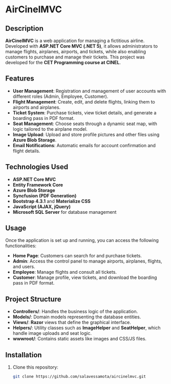 # AirCinelMVC

## Description

**AirCinelMVC** is a web application for managing a fictitious airline. Developed with **ASP.NET Core MVC (.NET 5)**, it allows administrators to manage flights, airplanes, airports, and tickets, while also enabling customers to purchase and manage their tickets. This project was developed for the **CET Programming course at CINEL**.

## Features

- **User Management**: Registration and management of user accounts with different roles (Admin, Employee, Customer).
- **Flight Management**: Create, edit, and delete flights, linking them to airports and airplanes.
- **Ticket System**: Purchase tickets, view ticket details, and generate a boarding pass in PDF format.
- **Seat Management**: Choose seats through a dynamic seat map, with logic tailored to the airplane model.
- **Image Upload**: Upload and store profile pictures and other files using **Azure Blob Storage**.
- **Email Notifications**: Automatic emails for account confirmation and flight details.

## Technologies Used

- **ASP.NET Core MVC**
- **Entity Framework Core**
- **Azure Blob Storage**
- **Syncfusion (PDF Generation)**
- **Bootstrap 4.3.1** and **Materialize CSS**
- **JavaScript (AJAX, jQuery)**
- **Microsoft SQL Server** for database management

## Usage

Once the application is set up and running, you can access the following functionalities:

- **Home Page**: Customers can search for and purchase tickets.
- **Admin**: Access the control panel to manage airports, airplanes, flights, and users.
- **Employee**: Manage flights and consult all tickets.
- **Customer**: Manage profile, view tickets, and download the boarding pass in PDF format.

## Project Structure

- **Controllers/**: Handles the business logic of the application.
- **Models/**: Domain models representing the database entities.
- **Views/**: **Razor** views that define the graphical interface.
- **Helpers/**: Utility classes such as **ImageHelper** and **SeatHelper**, which handle image uploads and seat logic.
- **wwwroot/**: Contains static assets like images and CSS/JS files.

## Installation

1. Clone this repository:
   ```bash
   git clone https://github.com/salavessamota/aircinelmvc.git
 
